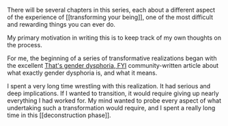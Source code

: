 There will be several chapters in this series, each about a different aspect of the experience of [[transforming your being]], one of the most difficult and rewarding things you can ever do.

My primary motivation in writing this is to keep track of my own thoughts on the process.

For me, the beginning of a series of transformative realizations began with the excellent [That's gender dysphoria, FYI](https://genderdysphoria.fyi/) community-written article about what exactly gender dysphoria is, and what it means.

I spent a very long time wrestling with this realization. It had serious and deep implications. If I wanted to transition, it would require giving up nearly everything I had worked for. My mind wanted to probe every aspect of what undertaking such a transformation would require, and I spent a really long time in this [[deconstruction phase]].